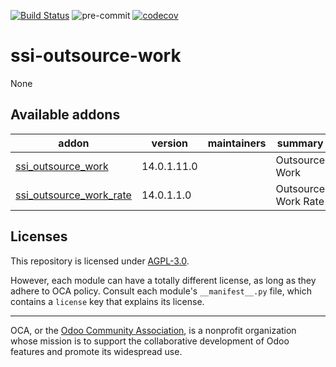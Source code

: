[![Build Status](https://travis-ci.com/open-synergy/ssi-outsource-work.svg?branch=14.0)](https://travis-ci.com/open-synergy/ssi-outsource-work)
![pre-commit](https://github.com/open-synergy/ssi-outsource-work/actions/workflows/pre-commit.yml/badge.svg)
[![codecov](https://codecov.io/gh/open-synergy/ssi-outsource-work/branch/14.0/graph/badge.svg)](https://codecov.io/gh/open-synergy/ssi-outsource-work)

<!-- /!\ do not modify above this line -->

# ssi-outsource-work

None

<!-- /!\ do not modify below this line -->

<!-- prettier-ignore-start -->

[//]: # (addons)

Available addons
----------------
addon | version | maintainers | summary
--- | --- | --- | ---
[ssi_outsource_work](ssi_outsource_work/) | 14.0.1.11.0 |  | Outsource Work
[ssi_outsource_work_rate](ssi_outsource_work_rate/) | 14.0.1.1.0 |  | Outsource Work Rate

[//]: # (end addons)

<!-- prettier-ignore-end -->

## Licenses

This repository is licensed under [AGPL-3.0](LICENSE).

However, each module can have a totally different license, as long as they adhere to OCA
policy. Consult each module's `__manifest__.py` file, which contains a `license` key
that explains its license.

----

OCA, or the [Odoo Community Association](http://odoo-community.org/), is a nonprofit
organization whose mission is to support the collaborative development of Odoo features
and promote its widespread use.
